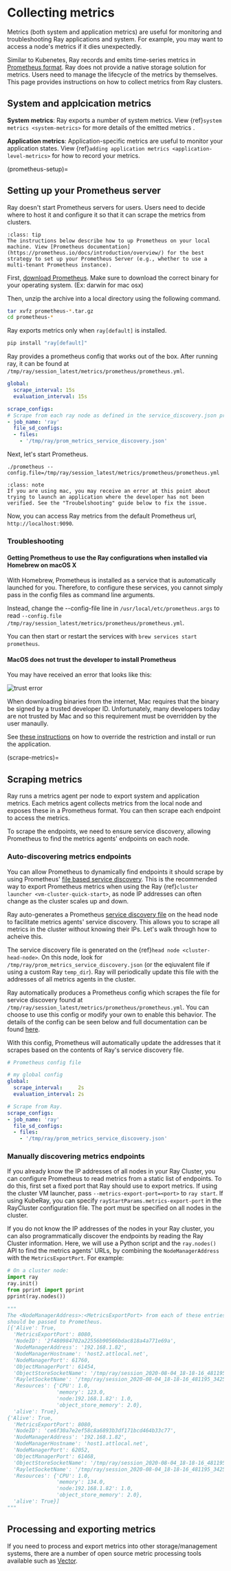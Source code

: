 # Collecting metrics
Metrics (both system and application metrics) are useful for monitoring and troubleshooting Ray applications and system. For example, you may want to access a node's metrics if it dies unexpectedly.

Similar to Kubenetes, Ray records and emits time-series metrics in [Prometheus format](https://prometheus.io/docs/instrumenting/exposition_formats/). Ray does not provide a native storage solution for metrics. Users need to manage the lifecycle of the metrics by themselves. This page provides instructions on how to collect metrics from Ray clusters.


## System and applcication metrics
**System metrics**: Ray exports a number of system metrics. View {ref}`system metrics <system-metrics>` for more details of the emitted metrics .

**Application metrics**: Application-specific metrics are useful to monitor your application states. View {ref}`adding application metrics <application-level-metrics>` for how to record your metrics.

(prometheus-setup)=
## Setting up your Prometheus server
Ray doesn't start Prometheus servers for users. Users need to decide where to host it and configure it so that it can scrape the metrics from clusters.

```{admonition} Tip
:class: tip
The instructions below describe how to up Prometheus on your local machine. View [Prometheus documentation](https://prometheus.io/docs/introduction/overview/) for the best strategy to set up your Prometheus Server (e.g., whether to use a multi-tenant Prometheus instance).
```

First, [download Prometheus](https://prometheus.io/download/). Make sure to download the correct binary for your operating system. (Ex: darwin for mac osx)

Then, unzip the archive into a local directory using the following command.

```bash
tar xvfz prometheus-*.tar.gz
cd prometheus-*
```
Ray exports metrics only when ``ray[default]`` is installed.

```bash
pip install "ray[default]"
```

Ray provides a prometheus config that works out of the box. After running ray, it can be found at `/tmp/ray/session_latest/metrics/prometheus/prometheus.yml`.

```yaml
global:
  scrape_interval: 15s
  evaluation_interval: 15s

scrape_configs:
# Scrape from each ray node as defined in the service_discovery.json provided by ray.
- job_name: 'ray'
  file_sd_configs:
  - files:
    - '/tmp/ray/prom_metrics_service_discovery.json'
```

Next, let's start Prometheus.

```shell
./prometheus --config.file=/tmp/ray/session_latest/metrics/prometheus/prometheus.yml
```
```{admonition} Note
:class: note
If you are using mac, you may receive an error at this point about trying to launch an application where the developer has not been verified. See the "Troubelshooting" guide below to fix the issue.
```

Now, you can access Ray metrics from the default Prometheus url, `http://localhost:9090`.


### Troubleshooting
#### Getting Prometheus to use the Ray configurations when installed via Homebrew on macOS X
With Homebrew, Prometheus is installed as a service that is automatically launched for you.
Therefore, to configure these services, you cannot simply pass in the config files as command line arguments.

Instead, change the --config-file line in `/usr/local/etc/prometheus.args` to read `--config.file /tmp/ray/session_latest/metrics/prometheus/prometheus.yml`.

You can then start or restart the services with `brew services start prometheus`.


#### MacOS does not trust the developer to install Prometheus
You may have received an error that looks like this:

![trust error](https://raw.githubusercontent.com/ray-project/Images/master/docs/troubleshooting/prometheus-trusted-developer.png)

When downloading binaries from the internet, Mac requires that the binary be signed by a trusted developer ID.
Unfortunately, many developers today are not trusted by Mac and so this requirement must be overridden by the user manaully.

See [these instructions](https://support.apple.com/guide/mac-help/open-a-mac-app-from-an-unidentified-developer-mh40616/mac) on how to override the restriction and install or run the application.


(scrape-metrics)=
## Scraping metrics
Ray runs a metrics agent per node to export system and application metrics. Each metrics agent collects metrics from the local
node and exposes these in a Prometheus format. You can then scrape each endpoint to access the metrics.

To scrape the endpoints, we need to ensure service discovery, allowing Prometheus to find the metrics agents' endpoints on each node.

### Auto-discovering metrics endpoints

You can allow Prometheus to dynamically find endpoints it should scrape by using Prometheus' [file based service discovery](https://prometheus.io/docs/guides/file-sd/#installing-configuring-and-running-prometheus).
This is the recommended way to export Prometheus metrics when using the Ray {ref}`cluster launcher <vm-cluster-quick-start>`, as node IP addresses can often change as the cluster scales up and down.

Ray auto-generates a Prometheus [service discovery file](https://prometheus.io/docs/guides/file-sd/#installing-configuring-and-running-prometheus) on the head node to facilitate metrics agents' service discovery. This allows you to scrape all metrics in the cluster without knowing their IPs. Let's walk through how to acheive this.

The service discovery file is generated on the {ref}`head node <cluster-head-node>`. On this node, look for ``/tmp/ray/prom_metrics_service_discovery.json`` (or the eqiuvalent file if using a custom Ray ``temp_dir``). Ray will periodically update this file with the addresses of all metrics agents in the cluster.

Ray automatically produces a Prometheus config which scrapes the file for service discovery found at `/tmp/ray/session_latest/metrics/prometheus/prometheus.yml`. You can choose to use this config or modify your own to enable this behavior. The details of the config can be seen below and full documentation can be found [here](https://prometheus.io/docs/prometheus/latest/configuration/configuration/).

With this config, Prometheus will automatically update the addresses that it scrapes based on the contents of Ray's service discovery file.

```yaml
# Prometheus config file

# my global config
global:
  scrape_interval:     2s
  evaluation_interval: 2s

# Scrape from Ray.
scrape_configs:
- job_name: 'ray'
  file_sd_configs:
  - files:
    - '/tmp/ray/prom_metrics_service_discovery.json'
```

### Manually discovering metrics endpoints

If you already know the IP addresses of all nodes in your Ray Cluster, you can configure Prometheus to read metrics from a static list of endpoints. To
do this, first set a fixed port that Ray should use to export metrics.  If using the cluster VM launcher, pass ``--metrics-export-port=<port>`` to ``ray start``.  If using KubeRay, you can specify ``rayStartParams.metrics-export-port`` in the RayCluster configuration file. The port must be specified on all nodes in the cluster.

If you do not know the IP addresses of the nodes in your Ray cluster, you can also programmatically discover the endpoints by reading the Ray Cluster information. Here, we will use a Python script and the ``ray.nodes()`` API to find the metrics agents' URLs, by combining the ``NodeManagerAddress`` with the ``MetricsExportPort``. For example:

```python
# On a cluster node:
import ray
ray.init()
from pprint import pprint
pprint(ray.nodes())

"""
The <NodeManagerAddress>:<MetricsExportPort> from each of these entries
should be passed to Prometheus.
[{'Alive': True,
  'MetricsExportPort': 8080,
  'NodeID': '2f480984702a22556b90566bdac818a4a771e69a',
  'NodeManagerAddress': '192.168.1.82',
  'NodeManagerHostname': 'host2.attlocal.net',
  'NodeManagerPort': 61760,
  'ObjectManagerPort': 61454,
  'ObjectStoreSocketName': '/tmp/ray/session_2020-08-04_18-18-16_481195_34255/sockets/plasma_store',
  'RayletSocketName': '/tmp/ray/session_2020-08-04_18-18-16_481195_34255/sockets/raylet',
  'Resources': {'CPU': 1.0,
                'memory': 123.0,
                'node:192.168.1.82': 1.0,
                'object_store_memory': 2.0},
  'alive': True},
{'Alive': True,
  'MetricsExportPort': 8080,
  'NodeID': 'ce6f30a7e2ef58c8a6893b3df171bcd464b33c77',
  'NodeManagerAddress': '192.168.1.82',
  'NodeManagerHostname': 'host1.attlocal.net',
  'NodeManagerPort': 62052,
  'ObjectManagerPort': 61468,
  'ObjectStoreSocketName': '/tmp/ray/session_2020-08-04_18-18-16_481195_34255/sockets/plasma_store.1',
  'RayletSocketName': '/tmp/ray/session_2020-08-04_18-18-16_481195_34255/sockets/raylet.1',
  'Resources': {'CPU': 1.0,
                'memory': 134.0,
                'node:192.168.1.82': 1.0,
                'object_store_memory': 2.0},
  'alive': True}]
"""
```

## Processing and exporting metrics
If you need to process and export metrics into other storage/management systems, there are a number of open source metric processing tools available such as [Vector][Vector].

[Vector]: https://vector.dev/